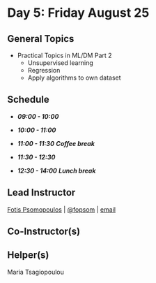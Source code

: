 # Day 5: Friday August 25

## General Topics
- Practical Topics in ML/DM Part 2
  - Unsupervised learning
  - Regression
  - Apply algorithms to own dataset

## Schedule

- _**09:00 - 10:00**_

- _**10:00 - 11:00**_

- _**11:00 - 11:30**_ _**Coffee break**_

- _**11:30 - 12:30**_

- _**12:30 - 14:00**_ _**Lunch break**_




## Lead Instructor
[Fotis Psomopoulos](https://fpsom.github.io/) | [@fopsom](https://twitter.com/fopsom) | [email](mailto:fpsom@issel.ee.auth.gr)

## Co-Instructor(s)

## Helper(s)
Maria Tsagiopoulou

